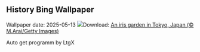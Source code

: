 ## History Bing Wallpaper
Wallpaper date: 2025-05-13
![](https://www.bing.com/th?id=OHR.IrisGarden_EN-US6778843108_UHD.jpg&w=1000)Download: [An iris garden in Tokyo, Japan (© M.Arai/Getty Images)](https://www.bing.com/th?id=OHR.IrisGarden_EN-US6778843108_UHD.jpg)

Auto get programm by LtgX
